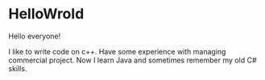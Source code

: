 # HelloWrold

Hello everyone!

I like to write code on c++. Have some experience with managing commercial project. Now I learn Java and sometimes remember my old C# skills.
